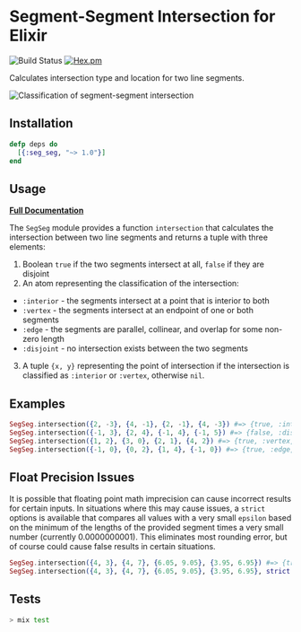 # Segment-Segment Intersection for Elixir

![Build Status](https://github.com/pkinney/segseg_ex/actions/workflows/ci.yaml/badge.svg)
[![Hex.pm](https://img.shields.io/hexpm/v/seg_seg.svg)](https://hex.pm/packages/seg_seg)

Calculates intersection type and location for two line segments.

![Classification of segment-segment intersection](http://i.imgbox.com/hO3zHfNR.png)

## Installation

```elixir
defp deps do
  [{:seg_seg, "~> 1.0"}]
end
```

## Usage

**[Full Documentation](https://hexdocs.pm/seg_seg/SegSeg.html)**

The `SegSeg` module provides a function `intersection` that calculates the
intersection between two line segments and returns a tuple with three elements:

1. Boolean `true` if the two segments intersect at all, `false` if they are
   disjoint
2. An atom representing the classification of the intersection:

- `:interior` - the segments intersect at a point that is interior to both
- `:vertex` - the segments intersect at an endpoint of one or both segments
- `:edge` - the segments are parallel, collinear, and overlap for some non-zero
  length
- `:disjoint` - no intersection exists between the two segments

3. A tuple `{x, y}` representing the point of intersection if the intersection
   is classified as `:interior` or `:vertex`, otherwise `nil`.

## Examples

```elixir
SegSeg.intersection({2, -3}, {4, -1}, {2, -1}, {4, -3}) #=> {true, :interior, {3.0, -2.0}}
SegSeg.intersection({-1, 3}, {2, 4}, {-1, 4}, {-1, 5}) #=> {false, :disjoint, nil}
SegSeg.intersection({1, 2}, {3, 0}, {2, 1}, {4, 2}) #=> {true, :vertex, {2, 1}}
SegSeg.intersection({-1, 0}, {0, 2}, {1, 4}, {-1, 0}) #=> {true, :edge, nil}
```

## Float Precision Issues

It is possible that floating point math imprecision can cause incorrect results for
certain inputs. In situations where this may cause issues, a `strict` options is
available that compares all values with a very small `epsilon` based on the minimum
of the lengths of the provided segment times a very small number (currently 0.0000000001).
This eliminates most rounding error, but of course could cause false results in certain
situations.

```elixir
SegSeg.intersection({4, 3}, {4, 7}, {6.05, 9.05}, {3.95, 6.95}) #=> {true, :interior, {4.0, 6.999999999999998}}
SegSeg.intersection({4, 3}, {4, 7}, {6.05, 9.05}, {3.95, 6.95}, strict: false) #=> {true, :vertex, {4, 7}}
```

## Tests

```bash
> mix test
```
